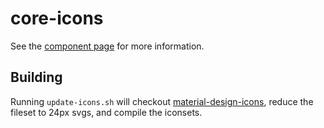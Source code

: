 core-icons
==

See the [component page](http://polymer-project.org/docs/elements/core-elements.html#core-icons) for more information.

## Building
Running `update-icons.sh` will checkout [material-design-icons](https://github.com/google/material-design-icons), reduce
the fileset to 24px svgs, and compile the iconsets.
